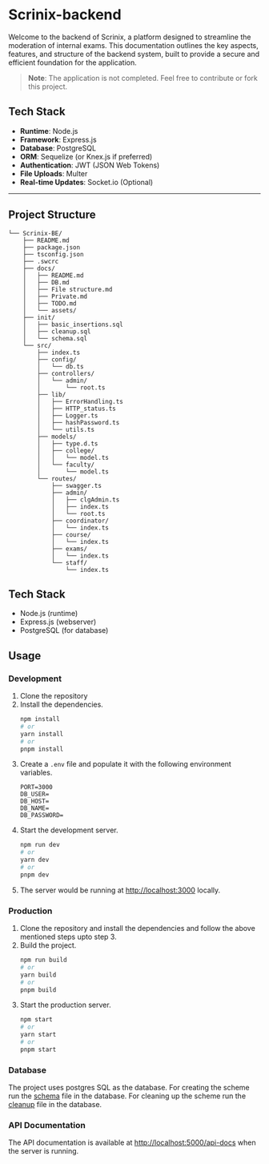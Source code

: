 # Scrinix-backend
Welcome to the backend of Scrinix, a platform designed to streamline the moderation of internal exams.
This documentation outlines the key aspects, features, and structure of the backend system, built to provide a secure and efficient foundation for the application.

> **Note**: The application is not completed. Feel free to contribute or fork this project.



## **Tech Stack**
- **Runtime**: Node.js
- **Framework**: Express.js
- **Database**: PostgreSQL
- **ORM**: Sequelize (or Knex.js if preferred)
- **Authentication**: JWT (JSON Web Tokens)
- **File Uploads**: Multer
- **Real-time Updates**: Socket.io (Optional)

---

## **Project Structure**
```plaintext
└── Scrinix-BE/
    ├── README.md
    ├── package.json
    ├── tsconfig.json
    ├── .swcrc
    ├── docs/
    │   ├── README.md
    │   ├── DB.md
    │   ├── File structure.md
    │   ├── Private.md
    │   ├── TODO.md
    │   └── assets/
    ├── init/
    │   ├── basic_insertions.sql
    │   ├── cleanup.sql
    │   └── schema.sql
    └── src/
        ├── index.ts
        ├── config/
        │   └── db.ts
        ├── controllers/
        │   └── admin/
        │       └── root.ts
        ├── lib/
        │   ├── ErrorHandling.ts
        │   ├── HTTP_status.ts
        │   ├── Logger.ts
        │   ├── hashPassword.ts
        │   └── utils.ts
        ├── models/
        │   ├── type.d.ts
        │   ├── college/
        │   │   └── model.ts
        │   └── faculty/
        │       └── model.ts
        └── routes/
            ├── swagger.ts
            ├── admin/
            │   ├── clgAdmin.ts
            │   ├── index.ts
            │   └── root.ts
            ├── coordinator/
            │   └── index.ts
            ├── course/
            │   └── index.ts
            ├── exams/
            │   └── index.ts
            └── staff/
                └── index.ts
```

## Tech Stack

- Node.js (runtime)
- Express.js (webserver)
- PostgreSQL (for database)

## Usage
### Development

1. Clone the repository
2. Install the dependencies.
    ```bash
    npm install
   # or
    yarn install
    # or
    pnpm install
    ```
3. Create a `.env` file and populate it with the following environment variables.
    ```dotenv
    PORT=3000
    DB_USER=
    DB_HOST=
    DB_NAME=
    DB_PASSWORD=
    ```
4. Start the development server.
    ```bash
    npm run dev
    # or
    yarn dev
    # or
    pnpm dev
    ```
5. The server would be running at [http://localhost:3000](http://localhost:3000) locally.

### Production

1. Clone the repository and install the dependencies and follow the above mentioned steps upto step 3.
2. Build the project.
    ```bash
    npm run build
    # or
    yarn build
    # or
    pnpm build
    ```
3. Start the production server.
    ```bash
    npm start
    # or
    yarn start
    # or
    pnpm start
    ```

### Database

The project uses postgres SQL as the database. 
For creating the scheme run the [schema](./init/schema.sql) file in the database.
For cleaning up the scheme run the [cleanup](./init/cleanup.sql) file in the database.

### API Documentation

The API documentation is available at [http://localhost:5000/api-docs](http://localhost:3000/api-docs) when the server is running.